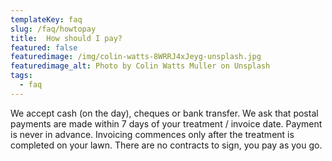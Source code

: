 ```yaml
---
templateKey: faq
slug: /faq/howtopay
title:  How should I pay?
featured: false
featuredimage: /img/colin-watts-8WRRJ4xJeyg-unsplash.jpg
featuredimage_alt: Photo by Colin Watts Muller on Unsplash
tags:
  - faq
---
```


We accept cash (on the day), cheques or bank transfer. We ask that postal payments are made within 7 days of your treatment / invoice date.  Payment is never in advance. Invoicing commences only after the treatment is completed on your lawn. There are no contracts to sign, you pay as you go.